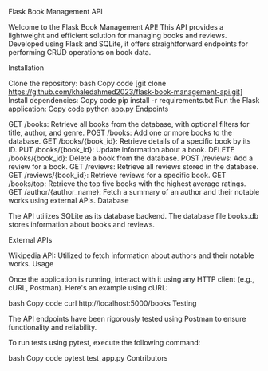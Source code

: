 Flask Book Management API

Welcome to the Flask Book Management API! This API provides a lightweight and efficient solution for managing books and reviews. Developed using Flask and SQLite, it offers straightforward endpoints for performing CRUD operations on book data.

Installation

Clone the repository:
bash
Copy code
[git clone https://github.com/khaledahmed2023/flask-book-management-api.git]
Install dependencies:
Copy code
pip install -r requirements.txt
Run the Flask application:
Copy code
python app.py
Endpoints

GET /books: Retrieve all books from the database, with optional filters for title, author, and genre.
POST /books: Add one or more books to the database.
GET /books/{book_id}: Retrieve details of a specific book by its ID.
PUT /books/{book_id}: Update information about a book.
DELETE /books/{book_id}: Delete a book from the database.
POST /reviews: Add a review for a book.
GET /reviews: Retrieve all reviews stored in the database.
GET /reviews/{book_id}: Retrieve reviews for a specific book.
GET /books/top: Retrieve the top five books with the highest average ratings.
GET /author/{author_name}: Fetch a summary of an author and their notable works using external APIs.
Database

The API utilizes SQLite as its database backend. The database file books.db stores information about books and reviews.

External APIs

Wikipedia API: Utilized to fetch information about authors and their notable works.
Usage

Once the application is running, interact with it using any HTTP client (e.g., cURL, Postman). Here's an example using cURL:

bash
Copy code
curl http://localhost:5000/books
Testing

The API endpoints have been rigorously tested using Postman to ensure functionality and reliability.

To run tests using pytest, execute the following command:

bash
Copy code
pytest test_app.py
Contributors

